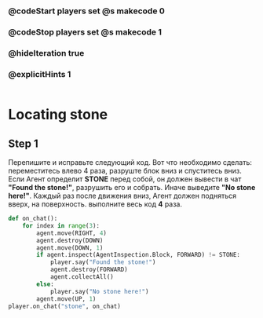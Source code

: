 ### @codeStart players set @s makecode 0
### @codeStop players set @s makecode 1

### @hideIteration true 
### @explicitHints 1

```python
```
# Locating stone 

## Step 1
Перепишите и исправьте следующий код. Вот что необходимо сделать:
переместитесь влево 4 раза, разруште блок вниз и спуститесь вниз. Если Агент определит **STONE** перед собой, он должен вывести в чат **"Found the stone!"**, разрушить его и собрать. Иначе выведите **"No stone here!"**. Каждый раз после движения вниз, Агент должен подняться вверх, на поверхность. выполните весь код **4** раза.


```python
def on_chat():
    for index in range(3):
        agent.move(RIGHT, 4)
        agent.destroy(DOWN)
        agent.move(DOWN, 1)
        if agent.inspect(AgentInspection.Block, FORWARD) != STONE:
            player.say("Found the stone!")
            agent.destroy(FORWARD)
            agent.collectAll()
        else:
            player.say("No stone here!")
        agent.move(UP, 1)
player.on_chat("stone", on_chat)
```
